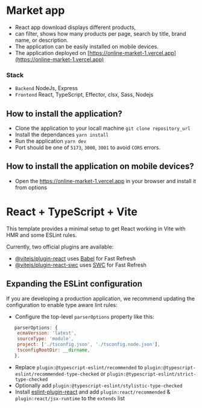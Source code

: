 # Market app
- React app download displays different products,
- can filter, shows how many products per page, search by title, brand name, or description. 
- The application can be easily installed on mobile devices.
- The application deployed on [https://online-market-1.vercel.app](https://online-market-1.vercel.app)


### Stack
- `Backend` NodeJs, Express
- `Frontend` React, TypeScript, Effector, clsx, Sass, Nodejs

## How to install the application?
- Clone the application to your locall machine `git clone repository_url`
- Install the dependances `yarn install` 
- Run the application `yarn dev`
- Port should be one of `5173`, `3000`, `3001` to avoid `CORS` errors.

## How to install the application on mobile devices?
- Open the https://online-market-1.vercel.app in your browser and install it from options



# React + TypeScript + Vite

This template provides a minimal setup to get React working in Vite with HMR and some ESLint rules.

Currently, two official plugins are available:

- [@vitejs/plugin-react](https://github.com/vitejs/vite-plugin-react/blob/main/packages/plugin-react/README.md) uses [Babel](https://babeljs.io/) for Fast Refresh
- [@vitejs/plugin-react-swc](https://github.com/vitejs/vite-plugin-react-swc) uses [SWC](https://swc.rs/) for Fast Refresh

## Expanding the ESLint configuration

If you are developing a production application, we recommend updating the configuration to enable type aware lint rules:

- Configure the top-level `parserOptions` property like this:

```js
   parserOptions: {
    ecmaVersion: 'latest',
    sourceType: 'module',
    project: ['./tsconfig.json', './tsconfig.node.json'],
    tsconfigRootDir: __dirname,
   },
```

- Replace `plugin:@typescript-eslint/recommended` to `plugin:@typescript-eslint/recommended-type-checked` or `plugin:@typescript-eslint/strict-type-checked`
- Optionally add `plugin:@typescript-eslint/stylistic-type-checked`
- Install [eslint-plugin-react](https://github.com/jsx-eslint/eslint-plugin-react) and add `plugin:react/recommended` & `plugin:react/jsx-runtime` to the `extends` list
